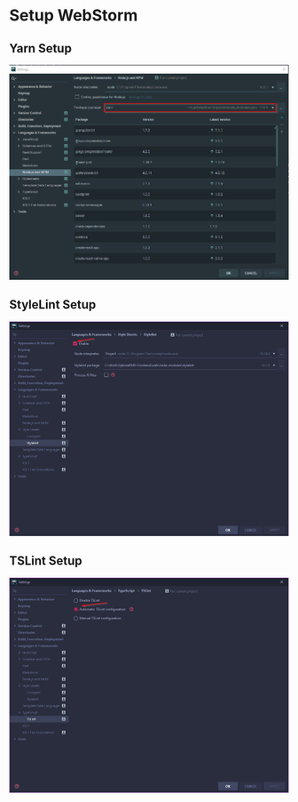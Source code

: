 # Setup WebStorm

## Yarn Setup

![yarn-setup](images/setup-yarn.png)

## StyleLint Setup

![stylelint-setup](images/setup-stylelint.png)

## TSLint Setup
![tslint-setup](images/setup-tslint.png)
